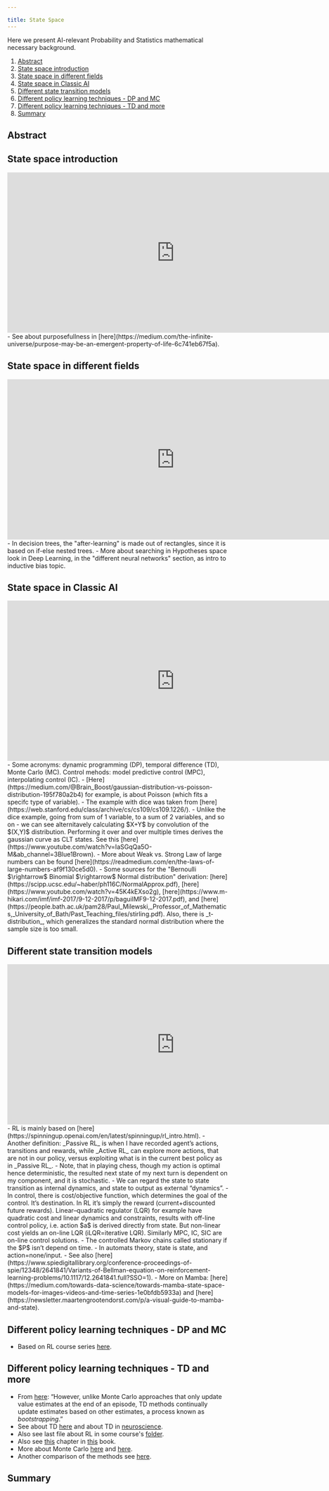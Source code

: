 ```yaml
---

title: State Space
---
```




Here we present AI-relevant Probability and Statistics mathematical necessary background.
1. [Abstract](https://shimon-k.github.io/AGI-Course/en/Deep%20Learning/01-1#INTRO)
2. [State space introduction](https://shimon-k.github.io/AGI-Course/en/Deep%20Learning/01-1#SS_Intro)
3. [State space in different fields](https://shimon-k.github.io/AGI-Course/en/Deep%20Learning/01-1#SS_Fields)
4. [State space in Classic AI](https://shimon-k.github.io/AGI-Course/en/Deep%20Learning/01-1#SS_Classic)
5. [Different state transition models](https://shimon-k.github.io/AGI-Course/en/Deep%20Learning/01-1#trans)
6. [Different policy learning techniques - DP and MC](https://shimon-k.github.io/AGI-Course/en/Deep%20Learning/01-1#DPMC)
7. [Different policy learning techniques - TD and more](https://shimon-k.github.io/AGI-Course/en/Deep%20Learning/01-1#TD)
8. [Summary](https://shimon-k.github.io/AGI-Course/en/Deep%20Learning/01-1#Summary)





<a id="INTRO"> </a>
## Abstract





<a id="SS_Intro"> </a>
## State space introduction

<iframe width="760" height="365" src="https://www.youtube.com/embed/0ZVlvGkWl-Q" title="Events" frameborder="0" allow="accelerometer; autoplay; clipboard-write; encrypted-media; gyroscope; picture-in-picture; web-share" referrerpolicy="strict-origin-when-cross-origin" allowfullscreen></iframe>
- See about purposefullness in [here](https://medium.com/the-infinite-universe/purpose-may-be-an-emergent-property-of-life-6c741eb67f5a).

<a id="SS_Fields"> </a>
## State space in different fields
<iframe width="760" height="365" src="https://www.youtube.com/embed/aIOwNwAxT8A" title="Distributions" frameborder="0" allow="accelerometer; autoplay; clipboard-write; encrypted-media; gyroscope; picture-in-picture; web-share" referrerpolicy="strict-origin-when-cross-origin" allowfullscreen></iframe>
- In decision trees, the "after-learning" is made out of rectangles, since it is based on if-else nested trees.
- More about searching in Hypotheses space look in Deep Learning, in the "different neural networks" section, as intro to inductive bias topic.


<a id="SS_Classic"> </a>
## State space in Classic AI
<iframe width="760" height="365" src="https://www.youtube.com/embed/ni_CFo0eaRI" title="Statistics and distributions" frameborder="0" allow="accelerometer; autoplay; clipboard-write; encrypted-media; gyroscope; picture-in-picture; web-share" referrerpolicy="strict-origin-when-cross-origin" allowfullscreen></iframe>
- Some acronyms: dynamic programming (DP), temporal difference (TD), Monte Carlo (MC). Control mehods: model predictive control (MPC), interpolating control (IC).
- [Here](https://medium.com/@Brain_Boost/gaussian-distribution-vs-poisson-distribution-195f780a2b4) for example, is about Poisson (which fits a specifc type of variable).
- The example with dice was taken from [here](https://web.stanford.edu/class/archive/cs/cs109/cs109.1226/).
<!-- - If instead we take sum of Xj’s and divide by sqrt(n) instead of n, and by STD, and reduce the mean for each Xj, we get the standard normal distribution N(0,1).-->
- Unlike the dice example, going from sum of 1 variable, to a sum of 2 variables, and so on - we can see alternitavely calculating $X+Y$ by convolution of the $(X,Y)$ distribution. Performing it over and over multiple times derives the gaussian curve as CLT states. See this [here](https://www.youtube.com/watch?v=IaSGqQa5O-M&ab_channel=3Blue1Brown).
- More about Weak vs. Strong Law of large numbers can be found [here](https://readmedium.com/en/the-laws-of-large-numbers-af9f130ce5d0).
- Some sources for the "Bernoulli $\rightarrow$ Binomial $\rightarrow$ Normal distribution" derivation: [here](https://scipp.ucsc.edu/~haber/ph116C/NormalApprox.pdf), [here](https://www.youtube.com/watch?v=45K4kEXso2g), [here](https://www.m-hikari.com/imf/imf-2017/9-12-2017/p/baguiIMF9-12-2017.pdf), and [here](https://people.bath.ac.uk/pam28/Paul_Milewski,_Professor_of_Mathematics,_University_of_Bath/Past_Teaching_files/stirling.pdf). Also, there is _t-distribution_, which generalizes the standard normal distribution where the sample size is too small.


<a id="trans"> </a>
## Different state transition models
<iframe width="760" height="365" src="https://www.youtube.com/embed/EKuSTQE3jzg" title="Conditional probability" frameborder="0" allow="accelerometer; autoplay; clipboard-write; encrypted-media; gyroscope; picture-in-picture; web-share" referrerpolicy="strict-origin-when-cross-origin" allowfullscreen></iframe>
- RL is mainly based on [here](https://spinningup.openai.com/en/latest/spinningup/rl_intro.html).
- Another definition: _Passive RL_ is when I have recorded agent’s actions, transitions and rewards, while _Active RL_ can explore more actions, that are not in our policy, versus exploiting what is in the current best policy as in _Passive RL_. 
- Note, that in playing chess, though my action is optimal hence deterministic, the resulted next state of my next turn is dependent on my component, and it is stochastic.
- We can regard the state to state transition as internal dynamics, and state to output as external “dynamics”.
- In control, there is cost/objective function, which determines the goal of the control. It’s destination. In RL it’s simply the reward (current+discounted future rewards). Linear–quadratic regulator (LQR) for example have quadratic cost and linear dynamics and constraints, results with off-line control policy, i.e. action $a$ is derived directly from state. But non-linear cost yields an on-line LQR (iLQR=iterative LQR). Similarly MPC, IC, SIC are on-line control solutions.
- The controlled Markov chains called stationary if the $P$ isn’t depend on time.
- In automats theory, state is state, and action=none/input.
- See also [here](https://www.spiedigitallibrary.org/conference-proceedings-of-spie/12348/2641841/Variants-of-Bellman-equation-on-reinforcement-learning-problems/10.1117/12.2641841.full?SSO=1).
- More on Mamba: [here](https://medium.com/towards-data-science/towards-mamba-state-space-models-for-images-videos-and-time-series-1e0bfdb5933a) and [here](https://newsletter.maartengrootendorst.com/p/a-visual-guide-to-mamba-and-state).


<a id="DPMC"> </a>
## Different policy learning techniques - DP and MC
- Based on RL course series [here](https://www.coursera.org/specializations/reinforcement-learning).

<a id="TD"> </a>
## Different policy learning techniques - TD and more
- From [here](https://medium.com/aimonks/exploring-temporal-difference-learning-a-paradigm-shift-in-reinforcement-learning-782e91d1b29c): “However, unlike Monte Carlo approaches that only update value estimates at the end of an episode, TD methods continually update estimates based on other estimates, a process known as _bootstrapping_.”
- See about TD [here](https://arshren.medium.com/reinforcement-learning-temporal-difference-learning-e8c1e1fbc91e) and about TD in [neuroscience](https://readmedium.com/en/deep-reinforcement-learning-toward-integrated-and-unified-ai-823f665ed909).
- Also see last file about RL in some course's [folder](https://drive.google.com/drive/folders/1CyRAI2ED1GekUsT6qAgOcYhv7WUbFBJH).
- Also see [this](https://www.deeplearningbook.org/contents/monte_carlo.html) chapter in [this](https://www.deeplearningbook.org/) book.
- More about Monte Carlo [here](https://towardsdatascience.com/mastering-monte-carlo-how-to-simulate-your-way-to-better-machine-learning-models-6b57ec4e5514) and [here](https://www.youtube.com/watch?v=qsHkZI_Bf-s&ab_channel=CompuFlair).
- Another comparison of the methods see [here](https://medium.com/towards-data-science/deep-reinforcement-learning-toward-integrated-and-unified-ai-823f665ed909).




<a id="Summary"> </a>
## Summary

